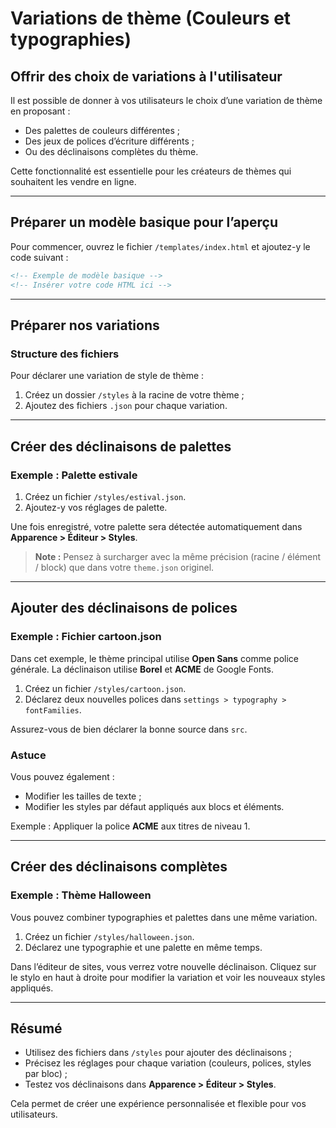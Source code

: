 # Variations de thème (Couleurs et typographies)

## Offrir des choix de variations à l'utilisateur

Il est possible de donner à vos utilisateurs le choix d’une variation de thème en proposant :

- Des palettes de couleurs différentes ;
- Des jeux de polices d’écriture différents ;
- Ou des déclinaisons complètes du thème.

Cette fonctionnalité est essentielle pour les créateurs de thèmes qui souhaitent les vendre en ligne.

---

## Préparer un modèle basique pour l’aperçu

Pour commencer, ouvrez le fichier `/templates/index.html` et ajoutez-y le code suivant :

```html
<!-- Exemple de modèle basique -->
<!-- Insérer votre code HTML ici -->
```

---

## Préparer nos variations

### Structure des fichiers

Pour déclarer une variation de style de thème :

1. Créez un dossier `/styles` à la racine de votre thème ;
2. Ajoutez des fichiers `.json` pour chaque variation.

---

## Créer des déclinaisons de palettes

### Exemple : Palette estivale

1. Créez un fichier `/styles/estival.json`.
2. Ajoutez-y vos réglages de palette.

Une fois enregistré, votre palette sera détectée automatiquement dans **Apparence > Éditeur > Styles**.

> **Note :** Pensez à surcharger avec la même précision (racine / élément / block) que dans votre `theme.json` originel.

---

## Ajouter des déclinaisons de polices

### Exemple : Fichier cartoon.json

Dans cet exemple, le thème principal utilise **Open Sans** comme police générale. La déclinaison utilise **Borel** et **ACME** de Google Fonts.

1. Créez un fichier `/styles/cartoon.json`.
2. Déclarez deux nouvelles polices dans `settings > typography > fontFamilies`.

Assurez-vous de bien déclarer la bonne source dans `src`.

### Astuce

Vous pouvez également :

- Modifier les tailles de texte ;
- Modifier les styles par défaut appliqués aux blocs et éléments.

Exemple : Appliquer la police **ACME** aux titres de niveau 1.

---

## Créer des déclinaisons complètes

### Exemple : Thème Halloween

Vous pouvez combiner typographies et palettes dans une même variation.

1. Créez un fichier `/styles/halloween.json`.
2. Déclarez une typographie et une palette en même temps.

Dans l’éditeur de sites, vous verrez votre nouvelle déclinaison. Cliquez sur le stylo en haut à droite pour modifier la variation et voir les nouveaux styles appliqués.

---

## Résumé

- Utilisez des fichiers dans `/styles` pour ajouter des déclinaisons ;
- Précisez les réglages pour chaque variation (couleurs, polices, styles par bloc) ;
- Testez vos déclinaisons dans **Apparence > Éditeur > Styles**.

Cela permet de créer une expérience personnalisée et flexible pour vos utilisateurs.
